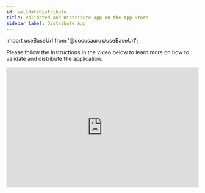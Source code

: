 ```yaml
---
id: validateDistribute
title: Validated and Distribute App on the App Store
sidebar_label: Distribute App
---
```


import useBaseUrl from '@docusaurus/useBaseUrl';

Please follow the instructions in the video below to learn more on how to validate and distribute the application.

<iframe width="100%" height="315" src="https://www.youtube.com/embed/mWakCljlBr8" frameborder="0" allow="accelerometer; autoplay; clipboard-write; encrypted-media; gyroscope; picture-in-picture" allowFullScreen></iframe>
